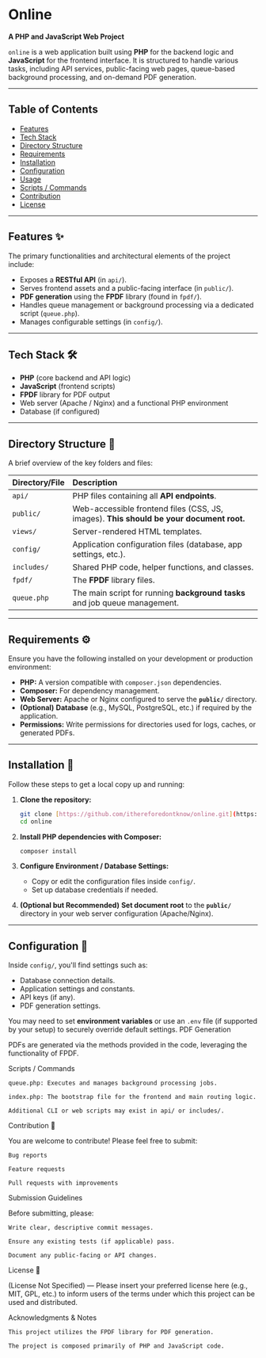 # Online

**A PHP and JavaScript Web Project**

`online` is a web application built using **PHP** for the backend logic and **JavaScript** for the frontend interface. It is structured to handle various tasks, including API services, public-facing web pages, queue-based background processing, and on-demand PDF generation.

---

## Table of Contents

- [Features](#features)
- [Tech Stack](#tech-stack)
- [Directory Structure](#directory-structure)
- [Requirements](#requirements)
- [Installation](#installation)
- [Configuration](#configuration)
- [Usage](#usage)
- [Scripts / Commands](#scripts--commands)
- [Contribution](#contribution)
- [License](#license)

---

## Features ✨

The primary functionalities and architectural elements of the project include:

* Exposes a **RESTful API** (in `api/`).
* Serves frontend assets and a public-facing interface (in `public/`).
* **PDF generation** using the **FPDF** library (found in `fpdf/`).
* Handles queue management or background processing via a dedicated script (`queue.php`).
* Manages configurable settings (in `config/`).

---

## Tech Stack 🛠️

* **PHP** (core backend and API logic)
* **JavaScript** (frontend scripts)
* **FPDF** library for PDF output
* Web server (Apache / Nginx) and a functional PHP environment
* Database (if configured)

---

## Directory Structure 📂

A brief overview of the key folders and files:

| Directory/File | Description |
| :--- | :--- |
| `api/` | PHP files containing all **API endpoints**. |
| `public/` | Web-accessible frontend files (CSS, JS, images). **This should be your document root.** |
| `views/` | Server-rendered HTML templates. |
| `config/` | Application configuration files (database, app settings, etc.). |
| `includes/` | Shared PHP code, helper functions, and classes. |
| `fpdf/` | The **FPDF** library files. |
| `queue.php` | The main script for running **background tasks** and job queue management. |

---

## Requirements ⚙️

Ensure you have the following installed on your development or production environment:

* **PHP:** A version compatible with `composer.json` dependencies.
* **Composer:** For dependency management.
* **Web Server:** Apache or Nginx configured to serve the **`public/`** directory.
* **(Optional)** **Database** (e.g., MySQL, PostgreSQL, etc.) if required by the application.
* **Permissions:** Write permissions for directories used for logs, caches, or generated PDFs.

---

## Installation 💾

Follow these steps to get a local copy up and running:

1.  **Clone the repository:**
    ```bash
    git clone [https://github.com/ithereforedontknow/online.git](https://github.com/ithereforedontknow/online.git)
    cd online
    ```

2.  **Install PHP dependencies with Composer:**
    ```bash
    composer install
    ```

3.  **Configure Environment / Database Settings:**
    * Copy or edit the configuration files inside `config/`.
    * Set up database credentials if needed.

4.  **(Optional but Recommended)** **Set document root** to the **`public/`** directory in your web server configuration (Apache/Nginx).

---

## Configuration 🔑

Inside `config/`, you'll find settings such as:

* Database connection details.
* Application settings and constants.
* API keys (if any).
* PDF generation settings.

You may need to set **environment variables** or use an `.env` file (if supported by your setup) to securely override default settings.
PDF Generation

PDFs are generated via the methods provided in the code, leveraging the functionality of FPDF.

Scripts / Commands

    queue.php: Executes and manages background processing jobs.

    index.php: The bootstrap file for the frontend and main routing logic.

    Additional CLI or web scripts may exist in api/ or includes/.

Contribution 🤝

You are welcome to contribute! Please feel free to submit:

    Bug reports

    Feature requests

    Pull requests with improvements

Submission Guidelines

Before submitting, please:

    Write clear, descriptive commit messages.

    Ensure any existing tests (if applicable) pass.

    Document any public-facing or API changes.

License 📄

(License Not Specified) — Please insert your preferred license here (e.g., MIT, GPL, etc.) to inform users of the terms under which this project can be used and distributed.

Acknowledgments & Notes

    This project utilizes the FPDF library for PDF generation.

    The project is composed primarily of PHP and JavaScript code.
